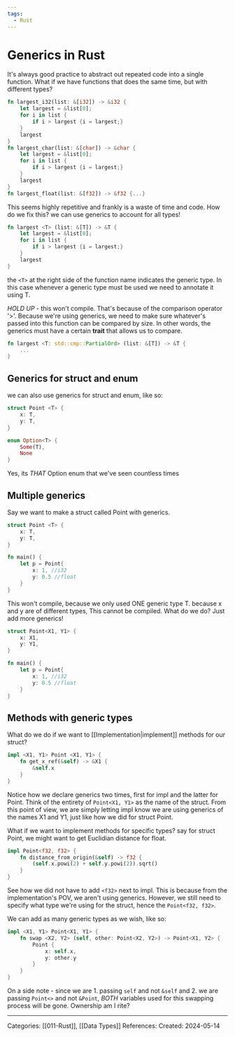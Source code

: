 ```yaml
---
tags:
  - Rust
---
```

# Generics in Rust
It's always good practice to abstract out repeated code into a single function. What if we have functions that does the same time, but with different types?
```rust
fn largest_i32(list: &[i32]) -> &i32 {
	let largest = &list[0];
	for i in list {
		if i > largest {i = largest;}
	} 
	largest
}
fn largest_char(list: &[char]) -> &char {
	let largest = &list[0];
	for i in list {
		if i > largest {i = largest;}
	} 
	largest
}
fn largest_float(list: &[f32]) -> &f32 {...}
```

This seems highly repetitive and frankly is a waste of time and code. How do we fix this? we can use generics to account for all types!

```rust
fn largest <T> (list: &[T]) -> &T {
	let largest = &list[0];
	for i in list {
		if i > largest {i = largest;}
	} 
	largest
}
```

the ```<T>``` at the right side of the function name indicates the generic type. In this case whenever a generic type must be used we need to annotate it using T. 

_HOLD UP_ - this won't compile. That's because of the comparison operator '>'. Because we're using generics, we need to make sure whatever's passed into this function can be compared by size. In other words, the generics must have a certain **trait** that allows us to compare.

```rust
fn largest <T: std::cmp::PartialOrd> (list: &[T]) -> &T {
	...
}
```

## Generics for struct and enum
we can also use generics for struct and enum, like so:
```rust
struct Point <T> {
	x: T,
	y: T,
}

enum Option<T> {
	Some(T),
	None
}
```
Yes, its _THAT_ Option enum that we've seen countless times

## Multiple generics
Say we want to make a struct called Point with generics.
```rust
struct Point <T> {
	x: T,
	y: T,
}

fn main() {
	let p = Point{
		x: 1, //i32
		y: 0.5 //float
	}
}
```

This won't compile, because we only used ONE generic type T. because x and y are of different types, This cannot be compiled. What do we do? Just add more generics!

```rust
struct Point<X1, Y1> {
	x: X1,
	y: Y1,
}

fn main() {
	let p = Point{
		x: 1, //i32
		y: 0.5 //float
	}
}
```

## Methods with generic types
What do we do if we want to [[Implementation|implement]] methods for our struct?
```rust
impl <X1, Y1> Point <X1, Y1> {
	fn get_x_ref(&self) -> &X1 {
		&self.x
	}
}
```
Notice how we declare generics two times, first for impl and the latter for Point. Think of the entirety of ```Point<X1, Y1>``` as the name of the struct. From this point of view, we are simply letting impl know we are using generics of the names X1 and Y1, just like how we did for struct Point.

What if we want to implement methods for specific types? say for struct Point, we might want to get Euclidian distance for float.

```rust
impl Point<f32, f32> {
	fn distance_from_origin(&self) -> f32 {
		(self.x.powi(2) + self.y.powi(2)).sqrt()
	}
}
```

See how we did not have to add ```<f32>``` next to impl. This is because from the implementation's POV, we aren't using generics. However, we still need to specify what type we're using for the struct, hence the ```Point<f32, f32>```.

We can add as many generic types as we wish, like so:
```rust
impl <X1, Y1> Point<X1, Y1> {
	fn swap <X2, Y2> (self, other: Point<X2, Y2>) -> Point<X1, Y2> {
		Point {
			x: self.x,
			y: other.y
		}
	}
}
```

On a side note - since we are 1. passing ```self``` and not ```&self``` and 2. we are passing ```Point<>``` and not ```&Point```, _BOTH_ variables used for this swapping process will be gone. Ownership am I rite?



---
Categories: [[011-Rust]], [[Data Types]]
References:
Created: 2024-05-14
